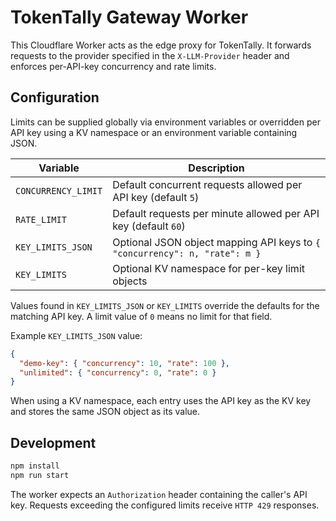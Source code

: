 # TokenTally Gateway Worker

This Cloudflare Worker acts as the edge proxy for TokenTally.
It forwards requests to the provider specified in the `X-LLM-Provider`
header and enforces per-API-key concurrency and rate limits.

## Configuration

Limits can be supplied globally via environment variables or overridden per API
key using a KV namespace or an environment variable containing JSON.

| Variable | Description |
| -------- | ----------- |
| `CONCURRENCY_LIMIT` | Default concurrent requests allowed per API key (default `5`) |
| `RATE_LIMIT` | Default requests per minute allowed per API key (default `60`) |
| `KEY_LIMITS_JSON` | Optional JSON object mapping API keys to `{ "concurrency": n, "rate": m }` |
| `KEY_LIMITS` | Optional KV namespace for per-key limit objects |

Values found in `KEY_LIMITS_JSON` or `KEY_LIMITS` override the defaults for the
matching API key. A limit value of `0` means no limit for that field.

Example `KEY_LIMITS_JSON` value:

```json
{
  "demo-key": { "concurrency": 10, "rate": 100 },
  "unlimited": { "concurrency": 0, "rate": 0 }
}
```

When using a KV namespace, each entry uses the API key as the KV key and stores
the same JSON object as its value.

## Development

```bash
npm install
npm run start
```

The worker expects an `Authorization` header containing the caller's API key.
Requests exceeding the configured limits receive `HTTP 429` responses.
